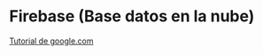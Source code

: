# Firebase (Base datos en la nube)

[Tutorial de google.com](https://firebase.google.com/docs/android/setup?hl=es)
